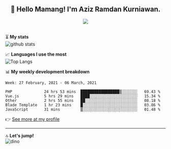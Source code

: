<h2 align="center">👋 Hello Mamang! I'm Aziz Ramdan Kurniawan.</h2>  
<p align="center">
  <img src="https://komarev.com/ghpvc/?username=azizramdan"> <br><br>
</p>
    
⏳ **My stats**  
![github stats](https://github-readme-stats.vercel.app/api?username=azizramdan&show_icons=true&count_private=true&title_color=000&hide_border=true&hide_title=true)  

📈 **Languages I use the most**  
![Top Langs](https://github-readme-stats.vercel.app/api/top-langs/?username=azizramdan&layout=compact&langs_count=6&hide=tsql&hide_border=true&hide_title=true&exclude_repo=Futsal-Go,Futsal-Go-Admin,Sistem-Informasi-Sensus-Harian-Rawat-Inap)  

📊 **My weekly development breakdown**
<!--START_SECTION:waka-->
```text
Week: 27 February, 2021 - 06 March, 2021

PHP              24 hrs 53 mins  █████████████████▒░░░░░░░   69.43 % 
Vue.js           5 hrs 29 mins   ████░░░░░░░░░░░░░░░░░░░░░   15.34 % 
Other            2 hrs 55 mins   ██░░░░░░░░░░░░░░░░░░░░░░░   08.18 % 
Blade Template   1 hr 23 mins    █░░░░░░░░░░░░░░░░░░░░░░░░   03.86 % 
JavaScript       31 mins         ▒░░░░░░░░░░░░░░░░░░░░░░░░   01.48 % 
```
<!--END_SECTION:waka-->
👉 [See more at my profile](https://wakatime.com/@azizramdan)
***
🔝 **Let's jump!**  
![dino](https://raw.githubusercontent.com/azizramdan/azizramdan/master/dino.gif)  
